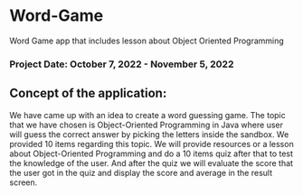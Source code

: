 # Word-Game
Word Game app that includes lesson about Object Oriented Programming
### Project Date: October 7, 2022 - November 5, 2022
## Concept of the application:
We have came up with an idea to create a word guessing game. 
The topic that we have chosen is Object-Oriented
Programming in Java where user will guess the
correct answer by picking the letters inside the
sandbox. We provided 10 items regarding this
topic. We will provide resources or a lesson
about Object-Oriented Programming and do a 10
items quiz after that to test the knowledge of the
user. And after the quiz we will evaluate the
score that the user got in the quiz and display the
score and average in the result screen.
